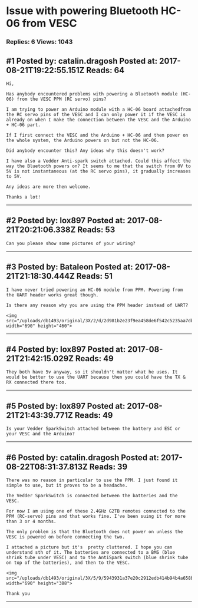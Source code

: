 # Issue with powering Bluetooth HC-06 from VESC

### Replies: 6 Views: 1043

## \#1 Posted by: catalin.dragosh Posted at: 2017-08-21T19:22:55.151Z Reads: 64

```
Hi,

Has anybody encountered problems with powering a Bluetooth module (HC-06) from the VESC PPM (RC servo) pins?

I am trying to power an Arduino module with a HC-06 board attachedfrom the RC servo pins of the VESC and I can only power it if the VESC is already on when I make the connection between the VESC and the Arduino + HC-06 part. 

If I first connect the VESC and the Arduino + HC-06 and then power on the whole system, the Arduino powers on but not the HC-06.

Did anybody encounter this? Any ideas why this doesn't work?

I have also a Vedder Anti-spark switch attached. Could this affect the way the Bluetooth powers on? It seems to me that the switch from 0V to 5V is not instantaneous (at the RC servo pins), it gradually increases to 5V.

Any ideas are more then welcome.

Thanks a lot!
```

---
## \#2 Posted by: lox897 Posted at: 2017-08-21T20:21:06.338Z Reads: 53

```
Can you please show some pictures of your wiring?
```

---
## \#3 Posted by: Bataleon Posted at: 2017-08-21T21:18:30.444Z Reads: 51

```
I have never tried powering an HC-06 module from PPM. Powering from the UART header works great though.

Is there any reason why you are using the PPM header instead of UART?

<img src="/uploads/db1493/original/3X/2/d/2d981b2e23f9ea458de6f542c5235aa7dbddfd61.png" width="690" height="460">
```

---
## \#4 Posted by: lox897 Posted at: 2017-08-21T21:42:15.029Z Reads: 49

```
They both have 5v anyway, so it shouldn't matter what he uses. It would be better to use the UART because then you could have the TX & RX connected there too.
```

---
## \#5 Posted by: lox897 Posted at: 2017-08-21T21:43:39.771Z Reads: 49

```
Is your Vedder SparkSwitch attached between the battery and ESC or your VESC and the Arduino?
```

---
## \#6 Posted by: catalin.dragosh Posted at: 2017-08-22T08:31:37.813Z Reads: 39

```
There was no reason in particular to use the PPM. I just found it simple to use, but it proves to be a headache.

The Vedder SparkSwitch is connected between the batteries and the VESC. 

For now I am using one of these 2.4GHz G2TB remotes connected to the PPM (RC-servo) pins and that works fine. I've been suing it for more than 3 or 4 months.

The only problem is that the Bluetooth does not power on unless the VESC is powered on before connecting the two.

I attached a picture but it's  pretty cluttered. I hope you can understand sth of it. The batteries are connected to a BMS (blue shrink tube under VESC) and to the AntiSpark switch (blue shrink tube on top of the batteries), and then to the VESC.

<img src="/uploads/db1493/original/3X/5/9/5943931a37e20c2912edb414b94b4a658bd22ebe.jpg" width="690" height="388">

Thank you
```

---

